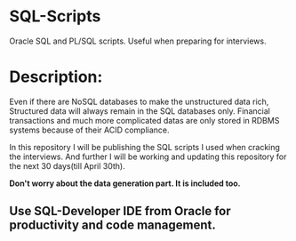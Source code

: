 # SQL-Scripts
Oracle SQL and PL/SQL scripts. Useful when preparing for interviews.

# Description:
Even if there are NoSQL databases to make the unstructured data rich, Structured data will always remain in the SQL databases only. Financial transactions and much more complicated datas are only stored in RDBMS systems because of their ACID compliance.

In this repository I will be publishing the SQL scripts I used when cracking the interviews. And further I will be working and updating this repository for the next 30 days(till April 30th).

**Don't worry about the data generation part. It is included too.**

## Use SQL-Developer IDE from Oracle for productivity and code management.

